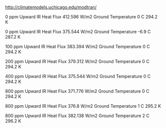 http://climatemodels.uchicago.edu/modtran/

0 ppm
Upward IR Heat Flux	412.596	W/m2
Ground Temperature	0 C  294.2	K

0 ppm
Upward IR Heat Flux	375.544	W/m2
Ground Temperature	-6.9 C  287.2	K

100 ppm
Upward IR Heat Flux	383.394	W/m2
Ground Temperature	0 C  294.2	K

200 ppm
Upward IR Heat Flux	379.312	W/m2
Ground Temperature	0 C 294.2	K

400 ppm
Upward IR Heat Flux	375.544	W/m2
Ground Temperature	0 C  294.2	K

800 ppm
Upward IR Heat Flux	371.776	W/m2
Ground Temperature	0 C  294.2	K

800 ppm
Upward IR Heat Flux	376.8	W/m2
Ground Temperature	1 C 295.2	K

800 ppm
Upward IR Heat Flux	382.138	W/m2
Ground Temperature	2 C  296.2	K


